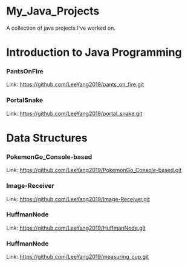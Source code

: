 # My_Java_Projects
A collection of java projects I've worked on.

# Introduction to Java Programming

### PantsOnFire

Link: https://github.com/LeeYang2019/pants_on_fire.git

### PortalSnake

Link: https://github.com/LeeYang2019/portal_snake.git

# Data Structures

### PokemonGo_Console-based

Link: https://github.com/LeeYang2019/PokemonGo_Console-based.git

### Image-Receiver

Link: https://github.com/LeeYang2019/Image-Receiver.git 

### HuffmanNode

Link: https://github.com/LeeYang2019/HuffmanNode.git

### HuffmanNode

Link: https://github.com/LeeYang2019/measuring_cup.git
